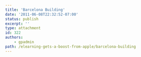 ```yaml
---
title: 'Barcelona Building'
date: '2011-06-08T22:32:52-07:00'
status: publish
excerpt: ''
type: attachment
id: 322
authors:
    - gpadmin
path: /elearning-gets-a-boost-from-apple/barcelona-building
---
```

<!DOCTYPE html PUBLIC "-//W3C//DTD HTML 4.0 Transitional//EN" "http://www.w3.org/TR/REC-html40/loose.dtd">
<?xml encoding="UTF-8">
